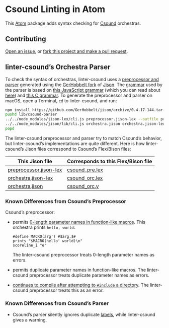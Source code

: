 # Csound Linting in Atom

This [Atom](https://atom.io/) package adds syntax checking for [Csound](https://csound.github.io/) orchestras.

## Contributing

[Open an issue](https://github.com/nwhetsell/linter-csound/issues), or [fork this project and make a pull request](https://guides.github.com/activities/forking/).

## linter-csound’s Orchestra Parser

To check the syntax of orchestras, linter-csound uses a [preprocessor and parser](https://github.com/nwhetsell/linter-csound/tree/master/lib/csound-parser) generated using the [GerHobbelt fork](https://github.com/GerHobbelt/jison) of [Jison](https://zaa.ch/jison/). The [grammar](https://github.com/nwhetsell/linter-csound/blob/master/lib/csound-parser/orchestra.jison) used by the parser is based on [this JavaScript grammar](http://www.cjihrig.com/development/jsparser/ecmascript.jison) (which you can read about [here](http://cjihrig.com/blog/creating-a-javascript-parser/)) and [this C grammar](http://www.quut.com/c/ANSI-C-grammar-y-2011.html). To generate the preprocessor and parser on macOS, open a Terminal, `cd` to linter-csound, and run:

```sh
npm install https://github.com/GerHobbelt/jison/archive/0.4.17-144.tar.gz
pushd lib/csound-parser
../../node_modules/jison-lex/cli.js preprocessor.jison-lex --outfile preprocessor.js
../../node_modules/jison/lib/cli.js orchestra.jison orchestra.jison-lex --outfile orchestra-parser.js
popd
```

The linter-csound preprocessor and parser try to match Csound’s behavior, but linter-csound’s implementations are quite different. Here is how linter-csound’s Jison files correspond to Csound’s Flex/Bison files:

This Jison file | Corresponds to this Flex/Bison file
----------------|------------------------------------
[preprocessor.jison-lex](https://github.com/nwhetsell/linter-csound/blob/master/lib/csound-parser/preprocessor.jison-lex) | [csound_pre.lex](https://github.com/csound/csound/blob/develop/Engine/csound_pre.lex)
[orchestra.jison-lex](https://github.com/nwhetsell/linter-csound/blob/master/lib/csound-parser/orchestra.jison-lex) | [csound_orc.lex](https://github.com/csound/csound/blob/develop/Engine/csound_orc.lex)
[orchestra.jison](https://github.com/nwhetsell/linter-csound/blob/master/lib/csound-parser/orchestra.jison) | [csound_orc.y](https://github.com/csound/csound/blob/develop/Engine/csound_orc.y)

### Known Differences from Csound’s Preprocessor

Csound’s preprocessor:

* permits [0-length parameter names in function-like macros](https://github.com/csound/csound/issues/663). This orchestra prints `hello, world`:

    ```csound
    #define MACRO(arg') #$arg,$#
    prints "$MACRO(hello' world)\n"
    scoreline_i "e"
    ```

    The linter-csound preprocessor treats 0-length parameter names as errors.

* permits duplicate parameter names in function-like macros. The linter-csound preprocessor treats duplicate parameter names as errors.

* [continues to compile after attempting to `#include` a directory](https://github.com/csound/csound/issues/679). The linter-csound preprocessor treats this as an error.

### Known Differences from Csound’s Parser

* Csound’s parser silently ignores duplicate [labels](http://csound.github.io/docs/manual/OrchTop.html), while linter-csound gives a warning.
